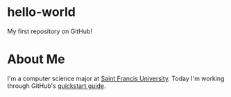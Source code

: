 # hello-world
My first repository on GitHub!

# About Me
I'm a computer science major at [Saint Francis University](
https://en.wikipedia.org/wiki/Saint_Francis_University).
Today I'm working through GitHub's [quickstart guide](
https://docs.github.com/en/get-started/quickstart).
